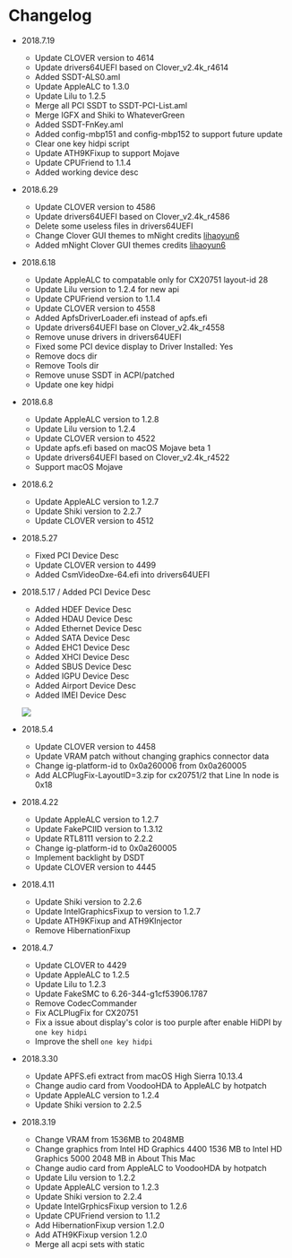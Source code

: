 # Changelog
- 2018.7.19
  - Update CLOVER version to 4614
  - Update drivers64UEFI based on Clover_v2.4k_r4614
  - Added SSDT-ALS0.aml
  - Update AppleALC to 1.3.0
  - Update Lilu to 1.2.5
  - Merge all PCI SSDT to SSDT-PCI-List.aml
  - Merge IGFX and Shiki to WhateverGreen
  - Added SSDT-FnKey.aml
  - Added config-mbp151 and config-mbp152 to support future update
  - Clear one key hidpi script
  - Update ATH9KFixup to support Mojave
  - Update CPUFriend to 1.1.4
  - Added working device desc
  
- 2018.6.29
  - Update CLOVER version to 4586
  - Update drivers64UEFI based on Clover_v2.4k_r4586
  - Delete some useless files in drivers64UEFI
  - Change Clover GUI themes to mNight credits [lihaoyun6](https://github.com/lihaoyun6)
  - Added mNight Clover GUI themes credits [lihaoyun6](https://github.com/lihaoyun6)

- 2018.6.18
  - Update AppleALC to compatable only for CX20751 layout-id 28
  - Update Lilu version to 1.2.4 for new api
  - Update CPUFriend version to 1.1.4
  - Update CLOVER version to 4558
  - Added ApfsDriverLoader.efi instead of apfs.efi
  - Update drivers64UEFI base on Clover_v2.4k_r4558
  - Remove unuse drivers in drivers64UEFI
  - Fixed some PCI device display to Driver Installed: Yes
  - Remove docs dir
  - Remove Tools dir
  - Remove unuse SSDT in ACPI/patched
  - Update one key hidpi

- 2018.6.8
  - Update AppleALC version to 1.2.8
  - Update Lilu version to 1.2.4
  - Update CLOVER version to 4522
  - Update apfs.efi based on macOS Mojave beta 1
  - Update drivers64UEFI based on Clover_v2.4k_r4522
  - Support macOS Mojave

- 2018.6.2
  - Update AppleALC version to 1.2.7
  - Update Shiki version to 2.2.7
  - Update CLOVER version to 4512 

- 2018.5.27
  - Fixed PCI Device Desc 
  - Update CLOVER version to 4499 
  - Added CsmVideoDxe-64.efi into drivers64UEFI 

- 2018.5.17 / Added PCI Device Desc 
  - Added HDEF Device Desc 
  - Added HDAU Device Desc 
  - Added Ethernet Device Desc 
  - Added SATA Device Desc 
  - Added EHC1 Device Desc 
  - Added XHCI Device Desc 
  - Added SBUS Device Desc 
  - Added IGPU Device Desc 
  - Added Airport Device Desc 
  - Added IMEI Device Desc 

  ![](http://ovefvi4g3.bkt.clouddn.com/15265693466666.jpg)

- 2018.5.4
  - Update CLOVER version to 4458
  - Update VRAM patch without changing graphics connector data
  - Change ig-platform-id to 0x0a260006 from 0x0a260005
  - Add ALCPlugFix-LayoutID=3.zip for cx20751/2 that Line In node is 0x18 

- 2018.4.22
  - Update AppleALC version to 1.2.7
  - Update FakePCIID version to 1.3.12
  - Update RTL8111 version to 2.2.2
  - Change ig-platform-id to 0x0a260005
  - Implement backlight by DSDT
  - Update CLOVER version to 4445

- 2018.4.11
  - Update Shiki version to 2.2.6
  - Update IntelGraphicsFixup to version to 1.2.7
  - Update ATH9KFixup and ATH9KInjector
  - Remove HibernationFixup 

- 2018.4.7
  - Update CLOVER to 4429
  - Update AppleALC to 1.2.5
  - Update Lilu to 1.2.3
  - Update FakeSMC to 6.26-344-g1cf53906.1787
  - Remove CodecCommander
  - Fix ACLPlugFix for CX20751
  - Fix a issue about display's color is too purple after enable HiDPI by `one key hidpi`
  - Improve the shell `one key hidpi`

- 2018.3.30
  - Update APFS.efi extract from macOS High Sierra 10.13.4
  - Change audio card from VoodooHDA to AppleALC by hotpatch
  - Update AppleALC version to 1.2.4
  - Update Shiki version to 2.2.5

- 2018.3.19
  - Change VRAM from 1536MB to 2048MB
  - Change graphics from Intel HD Graphics 4400 1536 MB to Intel HD Graphics 5000 2048 MB in About This Mac
  - Change audio card from AppleALC to VoodooHDA by hotpatch
  - Update Lilu version to 1.2.2
  - Update AppleALC version to 1.2.3
  - Update Shiki version to 2.2.4
  - Update IntelGrphicsFixup version to 1.2.6
  - Update CPUFriend version to 1.1.2
  - Add HibernationFixup version 1.2.0
  - Add ATH9KFixup version 1.2.0
  - Merge all acpi sets with static


